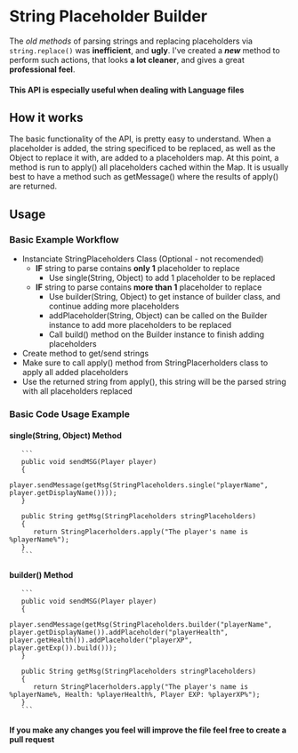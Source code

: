 # String Placeholder Builder
The *old methods* of parsing strings and replacing placeholders via `string.replace()` was **inefficient**, and **ugly**. I've created a ***new*** method to perform such actions, that looks **a lot cleaner**, and gives a great **professional feel**.
#### This API is especially useful when dealing with Language files

## How it works

The basic functionality of the API, is pretty easy to understand. When a placeholder is added, the string specificed to be replaced, as well as the Object to replace it with, are added to a placeholders map. At this point, a method is run to apply() all placeholders cached within the Map. It is usually best to have a method such as getMessage() where the results of apply() are returned.

## Usage

   ### Basic Example Workflow
   * Instanciate StringPlaceholders Class (Optional - not recomended)
     * **IF** string to parse contains **only 1** placeholder to replace
       * Use single(String, Object) to add 1 placeholder to be replaced
     * **IF** string to parse contains **more than 1** placeholder to replace
       * Use builder(String, Object) to get instance of builder class, and continue adding more placeholders
       * addPlaceholder(String, Object) can be called on the Builder instance to add more placeholders to be replaced
       * Call build() method on the Builder instance to finish adding placeholders
   * Create method to get/send strings
   * Make sure to call apply() method from StringPlacerholders class to apply all added placeholders
   * Use the returned string from apply(), this string will be the parsed string with all placeholders replaced
   
   ### Basic Code Usage Example
   #### single(String, Object) Method
       ```
       public void sendMSG(Player player)
       {
          player.sendMessage(getMsg(StringPlaceholders.single("playerName", player.getDisplayName())));
       }
       
       public String getMsg(StringPlaceholders stringPlaceholders)
       {
          return StringPlacerholders.apply("The player's name is %playerName%");
       }
       ```
   #### builder() Method
       ```
       public void sendMSG(Player player)
       {
          player.sendMessage(getMsg(StringPlaceholders.builder("playerName", player.getDisplayName()).addPlaceholder("playerHealth", player.getHealth()).addPlaceholder("playerXP", player.getExp()).build()));
       }
       
       public String getMsg(StringPlaceholders stringPlaceholders)
       {
          return StringPlacerholders.apply("The player's name is %playerName%, Health: %playerHealth%, Player EXP: %playerXP%");
       }
       ```
#### If you make any changes you feel will improve the file feel free to create a pull request

